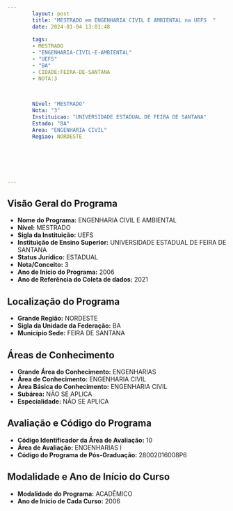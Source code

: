```yaml
---
        layout: post
        title: "MESTRADO em ENGENHARIA CIVIL E AMBIENTAL na UEFS  "
        date: 2024-01-04 13:01:48
     
        tags:
        - MESTRADO
        - "ENGENHARIA-CIVIL-E-AMBIENTAL"
        - "UEFS"
        - "BA"
        - CIDADE:FEIRA-DE-SANTANA
        - NOTA:3
        
       

        Nivel: "MESTRADO"
        Nota: "3"
        Instituicao: "UNIVERSIDADE ESTADUAL DE FEIRA DE SANTANA"
        Estado: "BA"
        Area: "ENGENHARIA CIVIL"
        Regiao: NORDESTE
        
        
        
        
        
        
---
```

## Visão Geral do Programa
- **Nome do Programa:** ENGENHARIA CIVIL E AMBIENTAL
- **Nível:** MESTRADO
- **Sigla da Instituição:** UEFS
- **Instituição de Ensino Superior:** UNIVERSIDADE ESTADUAL DE FEIRA DE SANTANA
- **Status Jurídico:** ESTADUAL
- **Nota/Conceito:** 3
- **Ano de Início do Programa:** 2006
- **Ano de Referência do Coleta de dados:** 2021

## Localização do Programa
- **Grande Região:** NORDESTE
- **Sigla da Unidade da Federação:** BA
- **Município Sede:** FEIRA DE SANTANA

## Áreas de Conhecimento
- **Grande Área do Conhecimento:** ENGENHARIAS
- **Área de Conhecimento:** ENGENHARIA CIVIL
- **Área Básica do Conhecimento:** ENGENHARIA CIVIL
- **Subárea:** NÃO SE APLICA
- **Especialidade:** NÃO SE APLICA

## Avaliação e Código do Programa
- **Código Identificador da Área de Avaliação:** 10
- **Área de Avaliação:** ENGENHARIAS I
- **Código do Programa de Pós-Graduação:** 28002016008P6


## Modalidade e Ano de Início do Curso
- **Modalidade do Programa:** ACADÊMICO
- **Ano de Início de Cada Curso:** 2006
